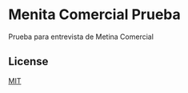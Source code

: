 # Menita Comercial Prueba
Prueba para entrevista de Metina Comercial

## License
[MIT](https://github.com/Andrsrz/menita-comercial-prueba/blob/master/LICENSE)
